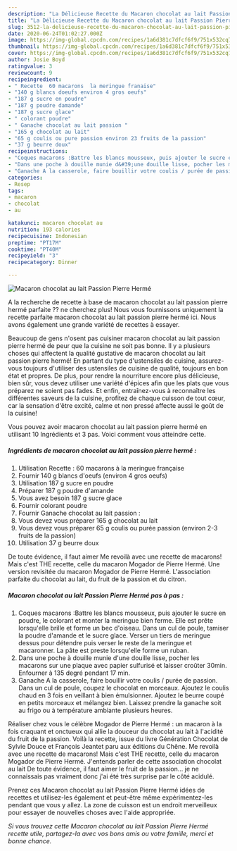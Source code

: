 ```yaml
---
description: "La Délicieuse Recette du Macaron chocolat au lait Passion Pierre Hermé"
title: "La Délicieuse Recette du Macaron chocolat au lait Passion Pierre Hermé"
slug: 3512-la-delicieuse-recette-du-macaron-chocolat-au-lait-passion-pierre-herme
date: 2020-06-24T01:02:27.000Z
image: https://img-global.cpcdn.com/recipes/1a6d381c7dfcf6f9/751x532cq70/macaron-chocolat-au-lait-passion-pierre-herme-photo-principale-de-la-recette.jpg
thumbnail: https://img-global.cpcdn.com/recipes/1a6d381c7dfcf6f9/751x532cq70/macaron-chocolat-au-lait-passion-pierre-herme-photo-principale-de-la-recette.jpg
cover: https://img-global.cpcdn.com/recipes/1a6d381c7dfcf6f9/751x532cq70/macaron-chocolat-au-lait-passion-pierre-herme-photo-principale-de-la-recette.jpg
author: Josie Boyd
ratingvalue: 3
reviewcount: 9
recipeingredient:
- " Recette  60 macarons  la meringue franaise"
- "140 g blancs doeufs environ 4 gros oeufs"
- "187 g sucre en poudre"
- "187 g poudre damande"
- "187 g sucre glace"
- " colorant poudre"
- " Ganache chocolat au lait passion "
- "165 g chocolat au lait"
- "65 g coulis ou pure passion environ 23 fruits de la passion"
- "37 g beurre doux"
recipeinstructions:
- "Coques macarons :Battre les blancs mousseux, puis ajouter le sucre en poudre, le colorant et monter la meringue bien ferme. Elle est prête lorsqu&#39;elle brille et forme un bec d&#39;oiseau. Dans un cul de poule, tamiser la poudre d&#39;amande et le sucre glace. Verser un tiers de meringue dessus pour détendre puis verser le reste de la meringue et macaronner. La pâte est preste lorsqu&#39;elle forme un ruban."
- "Dans une poche à douille munie d&#39;une douille lisse, pocher les macarons sur une plaque avec papier sulfurisé et laisser croûter 30min. Enfourner à 135 degré pendant 17 min."
- "Ganache A la casserole, faire bouillir votre coulis / purée de passion. Dans un cul de poule, coupez le chocolat en morceaux. Ajoutez le coulis chaud en 3 fois en veillant à bien émulsionner. Ajoutez le beurre coupé en petits morceaux et mélangez bien. Laissez prendre la ganache soit au frigo ou à température ambiante plusieurs heures."
categories:
- Resep
tags:
- macaron
- chocolat
- au

katakunci: macaron chocolat au 
nutrition: 193 calories
recipecuisine: Indonesian
preptime: "PT17M"
cooktime: "PT40M"
recipeyield: "3"
recipecategory: Dinner

---
```



![Macaron chocolat au lait Passion Pierre Hermé](https://img-global.cpcdn.com/recipes/1a6d381c7dfcf6f9/751x532cq70/macaron-chocolat-au-lait-passion-pierre-herme-photo-principale-de-la-recette.jpg)

A la recherche de recette à base de macaron chocolat au lait passion pierre hermé parfaite ?? ne cherchez plus! Nous vous fournissons uniquement la recette parfaite macaron chocolat au lait passion pierre hermé ici. Nous avons également une grande variété de recettes à essayer.

Beaucoup de gens n'osent pas cuisiner macaron chocolat au lait passion pierre hermé de peur que la cuisine ne soit pas bonne. Il y a plusieurs choses qui affectent la qualité gustative de macaron chocolat au lait passion pierre hermé! En partant du type d'ustensiles de cuisine, assurez-vous toujours d'utiliser des ustensiles de cuisine de qualité, toujours en bon état et propres. De plus, pour rendre la nourriture encore plus délicieuse, bien sûr, vous devez utiliser une variété d'épices afin que les plats que vous préparez ne soient pas fades. Et enfin, entraînez-vous à reconnaître les différentes saveurs de la cuisine, profitez de chaque cuisson de tout cœur, car la sensation d'être excité, calme et non pressé affecte aussi le goût de la cuisine!

<!--inarticleads1-->

Vous pouvez avoir macaron chocolat au lait passion pierre hermé en utilisant 10 Ingrédients et 3 pas. Voici comment vous atteindre cette.

##### Ingrédients de macaron chocolat au lait passion pierre hermé :

1. Utilisation  Recette : 60 macarons à la meringue française
1. Fournir 140 g blancs d&#39;oeufs (environ 4 gros oeufs)
1. Utilisation 187 g sucre en poudre
1. Préparer 187 g poudre d&#39;amande
1. Vous avez besoin 187 g sucre glace
1. Fournir  colorant poudre
1. Fournir  Ganache chocolat au lait passion :
1. Vous devez vous préparer 165 g chocolat au lait
1. Vous devez vous préparer 65 g coulis ou purée passion (environ 2-3 fruits de la passion)
1. Utilisation 37 g beurre doux


De toute évidence, il faut aimer Me revoilà avec une recette de macarons! Mais c&#39;est THE recette, celle du macaron Mogador de Pierre Hermé. Une version revisitée du macaron Mogador de Pierre Hermé. L&#39;association parfaite du chocolat au lait, du fruit de la passion et du citron. 

<!--inarticleads2-->

##### Macaron chocolat au lait Passion Pierre Hermé pas à pas :

1. Coques macarons :Battre les blancs mousseux, puis ajouter le sucre en poudre, le colorant et monter la meringue bien ferme. Elle est prête lorsqu&#39;elle brille et forme un bec d&#39;oiseau. Dans un cul de poule, tamiser la poudre d&#39;amande et le sucre glace. Verser un tiers de meringue dessus pour détendre puis verser le reste de la meringue et macaronner. La pâte est preste lorsqu&#39;elle forme un ruban.
1. Dans une poche à douille munie d&#39;une douille lisse, pocher les macarons sur une plaque avec papier sulfurisé et laisser croûter 30min. Enfourner à 135 degré pendant 17 min.
1. Ganache A la casserole, faire bouillir votre coulis / purée de passion. Dans un cul de poule, coupez le chocolat en morceaux. Ajoutez le coulis chaud en 3 fois en veillant à bien émulsionner. Ajoutez le beurre coupé en petits morceaux et mélangez bien. Laissez prendre la ganache soit au frigo ou à température ambiante plusieurs heures.


Réaliser chez vous le célèbre Mogador de Pierre Hermé : un macaron à la fois craquant et onctueux qui allie la douceur du chocolat au lait à l&#39;acidité du fruit de la passion. Voilà la recette, issue du livre Génération Chocolat de Sylvie Douce et François Jeantet paru aux éditions du Chêne. Me revoilà avec une recette de macarons! Mais c&#39;est THE recette, celle du macaron Mogador de Pierre Hermé. J&#39;entends parler de cette association chocolat au lait De toute évidence, il faut aimer le fruit de la passion… je ne connaissais pas vraiment donc j&#39;ai été très surprise par le côté acidulé. 

<!--inarticleads1-->

<p>
Prenez ces Macaron chocolat au lait Passion Pierre Hermé idées de recettes et utilisez-les également et peut-être même expérimentez-les pendant que vous y allez. La zone de cuisson est un endroit merveilleux pour essayer de nouvelles choses avec l'aide appropriée.
</p>

<p>
<i>Si vous trouvez cette Macaron chocolat au lait Passion Pierre Hermé recette utile, partagez-la avec vos bons amis ou votre famille, merci et bonne chance.</i>
</p>
